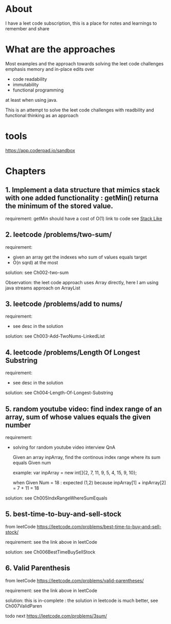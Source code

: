 # About
I have a leet code subscription, this is a place for notes and learnings to remember and share 

# What are the approaches
Most examples and the approach towards solving the leet code challenges emphasis memory and in-place edits over 
 - code readability
 - immutability
 - functional programming

at least when using java.

This is an attempt to solve the leet code challenges with readbility and functional thinking as an approach 

# tools
https://app.coderpad.io/sandbox


# Chapters
## 1. Implement a data structure that mimics stack with one added functionality : getMin() returna the minimum of the stored value.
requirement: getMin should have a cost of O(1)
link to code see [Stack Like](src/main/example/Ch001StackLike.java)

## 2. leetcode /problems/two-sum/
requirement: 
  - given an array get the indexes who sum of values equals target
  - O(n sqrd) at the most

solution: 
 see Ch002-two-sum
 
Observation:
 the leet code approach uses Array directly, here I am using java streams approach on ArrayList

## 3. leetcode /problems/add to nums/
requirement: 
  - see desc in the solution

solution: 
 see Ch003-Add-TwoNums-LinkedList

## 4. leetcode /problems/Length Of Longest Substring
requirement: 
  - see desc in the solution

solution: 
 see Ch004-Length-Of-Longest-Substring
 
## 5. random youtube video: find index range of an array, sum of whose values equals the given number
requirement: 

  - solving for random youtube video interview QnA
  
    Given an array inpArray, find the continous index range where its sum equals Given num
  
    example: var inpArray = new int[]{2, 7, 11, 9, 5, 4, 15, 9, 10};
  
    when Given Num = 18 : expected (1,2) because inpArray[1] + inpArray[2] = 7 + 11 = 18

solution: 
 see Ch005IndxRangeWhereSumEquals
 

## 5. best-time-to-buy-and-sell-stock
from leetCode
    https://leetcode.com/problems/best-time-to-buy-and-sell-stock/

requirement: 
    see the link above in leetCode
    
solution: 
 see Ch006BestTimeBuySellStock
 

## 6. Valid Parenthesis
from leetCode
https://leetcode.com/problems/valid-parentheses/

requirement: 
    see the link above in leetCode
    
solution: 
 this is in-complete : the solution in leetcode is much better, see Ch007ValidParen
 



todo next
https://leetcode.com/problems/3sum/
